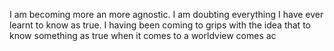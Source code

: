 I am becoming more an more agnostic. I am doubting everything I have ever learnt to know as true. I having been coming to grips with the idea that to know something as true when it comes to a worldview comes ac